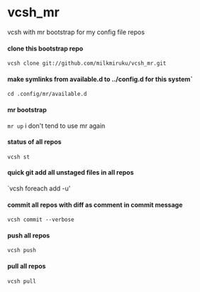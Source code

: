 # vcsh_mr
vcsh with mr bootstrap for my config file repos

#### clone this bootstrap repo
`vcsh clone git://github.com/milkmiruku/vcsh_mr.git`

#### make symlinks from available.d to ../config.d for this system`
`cd .config/mr/available.d`

#### mr bootstrap
`mr up`
 i don't tend to use mr again
 
#### status of all repos
`vcsh st`

#### quick git add all unstaged files in all repos
`vcsh foreach add -u'

#### commit all repos with diff as comment in commit message
`vcsh commit --verbose`

#### push all repos
`vcsh push`

#### pull all repos
`vcsh pull`
